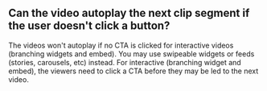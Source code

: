 ## Can the video autoplay the next clip segment if the user doesn't click a button?

The videos won't autoplay if no CTA is clicked for interactive videos (branching widgets and embed). You may use swipeable widgets or feeds (stories, carousels, etc) instead. For interactive (branching widget and embed), the viewers need to click a CTA before they may be led to the next video.
